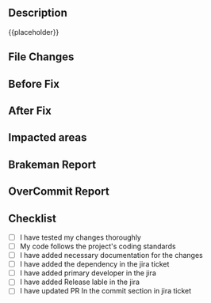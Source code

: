 
## Description

{{placeholder}}

## File Changes

## Before Fix

## After Fix

## Impacted areas

## Brakeman Report

## OverCommit Report

## Checklist
- [ ] I have tested my changes thoroughly
- [ ] My code follows the project's coding standards
- [ ] I have added necessary documentation for the changes
- [ ] I have added the dependency in the jira ticket
- [ ] I have added primary developer in the jira
- [ ] I have added Release lable in the jira
- [ ] I have updated PR In the commit section in jira ticket